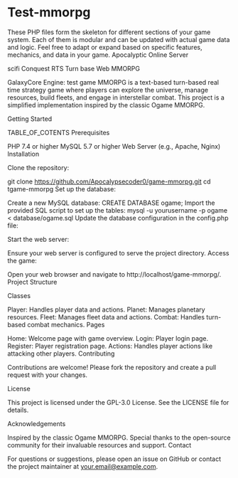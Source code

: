 # Test-mmorpg

These PHP files form the skeleton for different sections of your game system. Each of them is modular and can be updated with actual game data and logic. Feel free to adapt or expand based on specific features, mechanics, and data in your game.
Apocalyptic Online Server

scifi Conquest RTS Turn base Web MMORPG

GalaxyCore Engine: test game MMORPG is a text-based turn-based real time strategy game where players can explore the universe, manage resources, build fleets, and engage in interstellar combat. This project is a simplified implementation inspired by the classic Ogame MMORPG.


Getting Started

TABLE_OF_COTENTS
Prerequisites

PHP 7.4 or higher
MySQL 5.7 or higher
Web Server (e.g., Apache, Nginx)
Installation

Clone the repository:

git clone https://github.com/Apocalypsecoder0/game-mmorpg.git
cd tgame-mmorpg
Set up the database:

Create a new MySQL database:
CREATE DATABASE ogame;
Import the provided SQL script to set up the tables:
mysql -u yourusername -p ogame < database/ogame.sql
Update the database configuration in the config.php file:
<?php
define('DB_HOST', 'localhost');
define('DB_NAME', 'game');
define('DB_USER', 'yourusername');
define('DB_PASS', 'yourpassword');
?>
Start the web server:

Ensure your web server is configured to serve the project directory.
Access the game:

Open your web browser and navigate to http://localhost/game-mmorpg/.
Project Structure

Classes

Player: Handles player data and actions.
Planet: Manages planetary resources.
Fleet: Manages fleet data and actions.
Combat: Handles turn-based combat mechanics.
Pages

Home: Welcome page with game overview.
Login: Player login page.
Register: Player registration page.
Actions: Handles player actions like attacking other players.
Contributing

Contributions are welcome! Please fork the repository and create a pull request with your changes.

License

This project is licensed under the GPL-3.0 License. See the LICENSE file for details.

Acknowledgements

Inspired by the classic Ogame MMORPG.
Special thanks to the open-source community for their invaluable resources and support.
Contact

For questions or suggestions, please open an issue on GitHub or contact the project maintainer at your.email@example.com.
